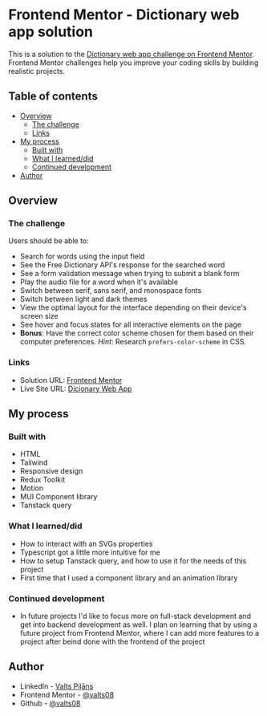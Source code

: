 # Frontend Mentor - Dictionary web app solution

This is a solution to the [Dictionary web app challenge on Frontend Mentor](https://www.frontendmentor.io/challenges/dictionary-web-app-h5wwnyuKFL). Frontend Mentor challenges help you improve your coding skills by building realistic projects. 

## Table of contents

- [Overview](#overview)
  - [The challenge](#the-challenge)
  - [Links](#links)
- [My process](#my-process)
  - [Built with](#built-with)
  - [What I learned/did](#what-i-learned)
  - [Continued development](#continued-development)
- [Author](#author)


## Overview

### The challenge

Users should be able to:

- Search for words using the input field
- See the Free Dictionary API's response for the searched word
- See a form validation message when trying to submit a blank form
- Play the audio file for a word when it's available
- Switch between serif, sans serif, and monospace fonts
- Switch between light and dark themes
- View the optimal layout for the interface depending on their device's screen size
- See hover and focus states for all interactive elements on the page
- **Bonus**: Have the correct color scheme chosen for them based on their computer preferences. _Hint_: Research `prefers-color-scheme` in CSS.

### Links

- Solution URL: [Frontend Mentor](https://www.frontendmentor.io/solutions/dictionary-web-app-made-with-react-and-tailwind-Av6S6MWtnL)
- Live Site URL: [Dicionary Web App](https://valts08.github.io/dictionary_web_app/)

## My process

### Built with

- HTML
- Tailwind
- Responsive design
- Redux Toolkit
- Motion
- MUI Component library
- Tanstack query

### What I learned/did

- How to interact with an SVGs properties
- Typescript got a little more intuitive for me
- How to setup Tanstack query, and how to use it for the needs of this project
- First time that I used a component library and an animation library

### Continued development

- In future projects I'd like to focus more on full-stack development and get into backend development as well. I plan on learning that by using a future project from Frontend Mentor, where I can add more features to a project after beind done with the frontend of the project

## Author

- LinkedIn - [Valts Piļāns](https://www.linkedin.com/in/valts-pi%C4%BC%C4%81ns-4b4175216/)
- Frontend Mentor - [@valts08](https://www.frontendmentor.io/profile/valts08)
- Github - [@valts08](https://github.com/valts08)
